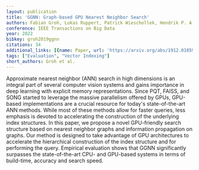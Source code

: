 ```yaml
---
layout: publication
title: 'GGNN: Graph-based GPU Nearest Neighbor Search'
authors: Fabian Groh, Lukas Ruppert, Patrick Wieschollek, Hendrik P. A. Lensch
conference: IEEE Transactions on Big Data
year: 2022
bibkey: groh2019ggnn
citations: 34
additional_links: [{name: Paper, url: 'https://arxiv.org/abs/1912.01059'}]
tags: ["Evaluation", "Vector Indexing"]
short_authors: Groh et al.
---
```

Approximate nearest neighbor (ANN) search in high dimensions is an integral
part of several computer vision systems and gains importance in deep learning
with explicit memory representations. Since PQT, FAISS, and SONG started to
leverage the massive parallelism offered by GPUs, GPU-based implementations are
a crucial resource for today's state-of-the-art ANN methods. While most of
these methods allow for faster queries, less emphasis is devoted to
accelerating the construction of the underlying index structures. In this
paper, we propose a novel GPU-friendly search structure based on nearest
neighbor graphs and information propagation on graphs. Our method is designed
to take advantage of GPU architectures to accelerate the hierarchical
construction of the index structure and for performing the query. Empirical
evaluation shows that GGNN significantly surpasses the state-of-the-art CPU-
and GPU-based systems in terms of build-time, accuracy and search speed.